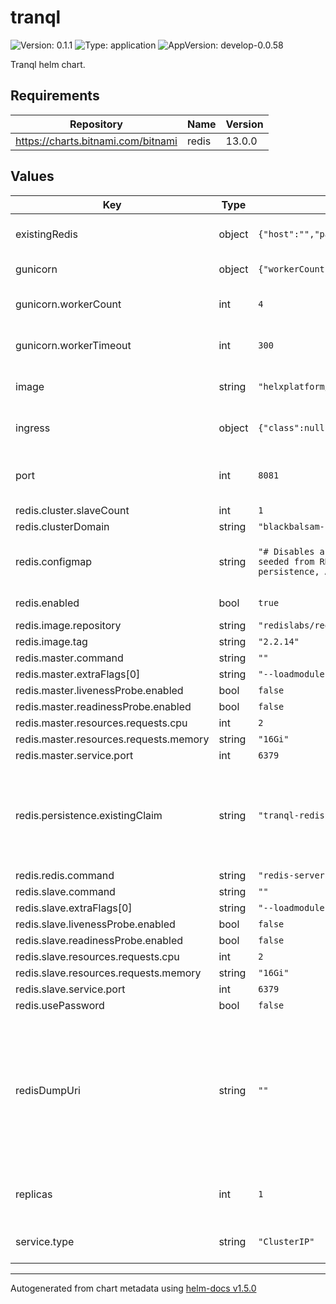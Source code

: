 # tranql

![Version: 0.1.1](https://img.shields.io/badge/Version-0.1.1-informational?style=flat-square) ![Type: application](https://img.shields.io/badge/Type-application-informational?style=flat-square) ![AppVersion: develop-0.0.58](https://img.shields.io/badge/AppVersion-develop--0.0.58-informational?style=flat-square)

Tranql helm chart.

## Requirements

| Repository | Name | Version |
|------------|------|---------|
| https://charts.bitnami.com/bitnami | redis | 13.0.0 |

## Values

| Key | Type | Default | Description |
|-----|------|---------|-------------|
| existingRedis | object | `{"host":"","password":"","port":"","secret":"","secretPasswordKey":""}` | Config for existing redis |
| gunicorn | object | `{"workerCount":4,"workerTimeout":300}` | Gunicorn config. |
| gunicorn.workerCount | int | `4` | Gunicorn worker count. |
| gunicorn.workerTimeout | int | `300` | Gunicorn worker timeout. |
| image | string | `"helxplatform/tranql-app"` | Image of tranql web server. |
| ingress | object | `{"class":null,"enable":false,"host":null,"tls":{"secretName":null}}` | Ingress for tranql web server |
| port | int | `8081` | Tranql web server container port. |
| redis.cluster.slaveCount | int | `1` |  |
| redis.clusterDomain | string | `"blackbalsam-cluster"` |  |
| redis.configmap | string | `"# Disables appendonly , this instance is readonly. And needs to be\n# seeded from RDB files if needed.\nappendonly no\n# Disable RDB persistence, AOF persistence already enabled.\nsave \"\""` | Disables auto backup of redis.  |
| redis.enabled | bool | `true` | Enables redis |
| redis.image.repository | string | `"redislabs/redisgraph"` |  |
| redis.image.tag | string | `"2.2.14"` |  |
| redis.master.command | string | `""` |  |
| redis.master.extraFlags[0] | string | `"--loadmodule /usr/lib/redis/modules/redisgraph.so"` |  |
| redis.master.livenessProbe.enabled | bool | `false` |  |
| redis.master.readinessProbe.enabled | bool | `false` |  |
| redis.master.resources.requests.cpu | int | `2` |  |
| redis.master.resources.requests.memory | string | `"16Gi"` |  |
| redis.master.service.port | int | `6379` |  |
| redis.persistence.existingClaim | string | `"tranql-redis-pvc"` | Volume claim to store redis dump file. Used for seeding the redis database. |
| redis.redis.command | string | `"redis-server"` |  |
| redis.slave.command | string | `""` |  |
| redis.slave.extraFlags[0] | string | `"--loadmodule /usr/lib/redis/modules/redisgraph.so"` |  |
| redis.slave.livenessProbe.enabled | bool | `false` |  |
| redis.slave.readinessProbe.enabled | bool | `false` |  |
| redis.slave.resources.requests.cpu | int | `2` |  |
| redis.slave.resources.requests.memory | string | `"16Gi"` |  |
| redis.slave.service.port | int | `6379` |  |
| redis.usePassword | bool | `false` |  |
| redisDumpUri | string | `""` | Data source for loading data into Redis. If using current redis make sure this is a valid and accessible rdb file. |
| replicas | int | `1` | Tranql web server replica count. |
| service.type | string | `"ClusterIP"` | Tranql K8s service type. |

----------------------------------------------
Autogenerated from chart metadata using [helm-docs v1.5.0](https://github.com/norwoodj/helm-docs/releases/v1.5.0)
